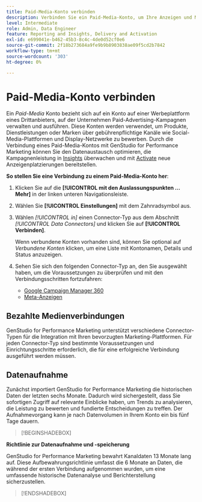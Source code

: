 ```yaml
---
title: Paid-Media-Konto verbinden
description: Verbinden Sie ein Paid-Media-Konto, um Ihre Anzeigen und Medien mit Adobe GenStudio for Performance Marketing zu aktivieren und zu überwachen.
level: Intermediate
role: Admin, Data Engineer
feature: Reporting and Insights, Delivery and Activation
exl-id: e699041e-b462-45b3-8c4c-4de0d52cf0e6
source-git-commit: 2f18b273684a9fe9b9b8903838ae09f5cd2b7842
workflow-type: tm+mt
source-wordcount: '303'
ht-degree: 0%

---
```


# Paid-Media-Konto verbinden

Ein _Paid-Media_ Konto bezieht sich auf ein Konto auf einer Werbeplattform eines Drittanbieters, auf der Unternehmen Paid-Advertising-Kampagnen verwalten und ausführen. Diese Konten werden verwendet, um Produkte, Dienstleistungen oder Marken über gebührenpflichtige Kanäle wie Social-Media-Plattformen und Display-Netzwerke zu bewerben. Durch die Verbindung eines Paid-Media-Kontos mit GenStudio for Performance Marketing können Sie den Datenaustausch optimieren, die Kampagnenleistung in [Insights](/help/user-guide/insights/overview.md) überwachen und mit [Activate](/help/user-guide/activation/overview.md) neue Anzeigenplatzierungen bereitstellen.

**So stellen Sie eine Verbindung zu einem Paid-Media-Konto her**:

1. Klicken Sie auf die **[!UICONTROL mit den Auslassungspunkten … Mehr]** in der linken unteren Navigationsleiste.

1. Wählen Sie **[!UICONTROL Einstellungen]** mit dem Zahnradsymbol aus.

1. Wählen _[!UICONTROL in]_ einen Connector-Typ aus dem Abschnitt _[!UICONTROL Data Connectors]_ und klicken Sie auf **[!UICONTROL Verbinden]**.

   Wenn verbundene Konten vorhanden sind, können Sie optional auf _Verbundene Konten_ klicken, um eine Liste mit Kontonamen, Details und Status anzuzeigen.

1. Sehen Sie sich den folgenden Connector-Typ an, den Sie ausgewählt haben, um die Voraussetzungen zu überprüfen und mit den Verbindungsschritten fortzufahren:

   - [Google Campaign Manager 360](google-cm360.md)
   - [Meta-Anzeigen](meta-ads.md)

## Bezahlte Medienverbindungen

GenStudio for Performance Marketing unterstützt verschiedene Connector-Typen für die Integration mit Ihren bevorzugten Marketing-Plattformen. Für jeden Connector-Typ sind bestimmte Voraussetzungen und Einrichtungsschritte erforderlich, die für eine erfolgreiche Verbindung ausgeführt werden müssen.

## Datenaufnahme

Zunächst importiert GenStudio for Performance Marketing die historischen Daten der letzten sechs Monate. Dadurch wird sichergestellt, dass Sie sofortigen Zugriff auf relevante Einblicke haben, um Trends zu analysieren, die Leistung zu bewerten und fundierte Entscheidungen zu treffen. Der Aufnahmevorgang kann je nach Datenvolumen in Ihrem Konto ein bis fünf Tage dauern.

>[!BEGINSHADEBOX]

**Richtlinie zur Datenaufnahme und -speicherung**

GenStudio for Performance Marketing bewahrt Kanaldaten 13 Monate lang auf. Diese Aufbewahrungsrichtlinie umfasst die 6 Monate an Daten, die während der ersten Verbindung aufgenommen wurden, um eine umfassende historische Datenanalyse und Berichterstellung sicherzustellen.

>[!ENDSHADEBOX]

